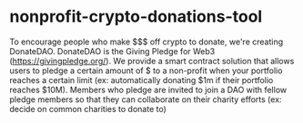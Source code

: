 # nonprofit-crypto-donations-tool
To encourage people who make $$$ off crypto to donate, we're creating DonateDAO. DonateDAO is the Giving Pledge for Web3 (https://givingpledge.org/). We provide a smart contract solution that allows users to pledge a certain amount of $ to a non-profit when your portfolio reaches a certain limit (ex: automatically donating $1m if their portfolio reaches $10M). Members who pledge are invited to join a DAO with fellow pledge members so that they can collaborate on their charity efforts (ex: decide on common charities to donate to)
